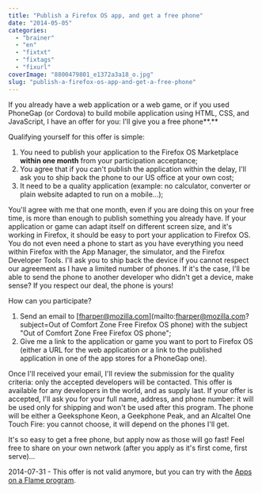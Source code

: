 ```yaml
---
title: "Publish a Firefox OS app, and get a free phone"
date: "2014-05-05"
categories: 
  - "brainer"
  - "en"
  - "fixtxt"
  - "fixtags"
  - "fixurl"
coverImage: "8800479801_e1372a3a18_o.jpg"
slug: "publish-a-firefox-os-app-and-get-a-free-phone"
---
```


If you already have a web application or a web game, or if you used PhoneGap (or Cordova) to build mobile application using HTML, CSS, and JavaScript, I have an offer for you: I'll give you a free phone**.**

Qualifying yourself for this offer is simple:

1. You need to publish your application to the Firefox OS Marketplace **within one month** from your participation acceptance;
2. You agree that if you can't publish the application within the delay, I'll ask you to ship back the phone to our US office at your own cost;
3. It need to be a quality application (example: no calculator, converter or plain website adapted to run on a mobile...);

You'll agree with me that one month, even if you are doing this on your free time, is more than enough to publish something you already have. If your application or game can adapt itself on different screen size, and it's working in Firefox, it should be easy to port your application to Firefox OS. You do not even need a phone to start as you have everything you need within Firefox with the App Manager, the simulator, and the Firefox Developer Tools. I'll ask you to ship back the device if you cannot respect our agreement as I have a limited number of phones. If it's the case, I'll be able to send the phone to another developer who didn't get a device, make sense? If you respect our deal, the phone is yours!

How can you participate?

1. Send an email to [fharper@mozilla.com](mailto:fharper@mozilla.com?subject=Out of Comfort Zone Free Firefox OS phone) with the subject "Out of Comfort Zone Free Firefox OS phone";
2. Give me a link to the application or game you want to port to Firefox OS (either a URL for the web application or a link to the published application in one of the app stores for a PhoneGap one).

Once I'll received your email, I'll review the submission for the quality criteria: only the accepted developers will be contacted. This offer is available for any developers in the world, and as supply last. If your offer is accepted, I'll ask you for your full name, address, and phone number: it will be used only for shipping and won't be used after this program. The phone will be either a Geeksphone Keon, a Geekphone Peak, and an Alcaltel One Touch Fire: you cannot choose, it will depend on the phones I'll get.

It's so easy to get a free phone, but apply now as those will go fast! Feel free to share on your own network (after you apply as it's first come, first serve)...

2014-07-31 - This offer is not valid anymore, but you can try with the [Apps on a Flame program](https://mozhacks.wufoo.com/forms/apps-on-a-flame/ "Apps of a Flame program").
